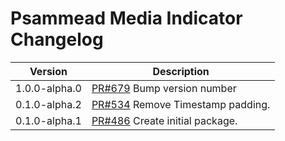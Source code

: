 # Psammead Media Indicator Changelog

<!-- prettier-ignore -->
| Version | Description |
| ------- | ----------- |
| 1.0.0-alpha.0 | [PR#679](https://github.com/BBC-News/psammead/pull/679) Bump version number |
| 0.1.0-alpha.2 | [PR#534](https://github.com/BBC-News/psammead/pull/534) Remove Timestamp padding. |
| 0.1.0-alpha.1 | [PR#486](https://github.com/BBC-News/psammead/pull/486) Create initial package. |
